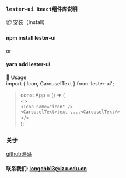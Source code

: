 ### `lester-ui React组件库说明`

📦 安装（Install）
#### npm install lester-ui
or
#### yarn add lester-ui

🔨 Usage  
import { Icon, CarouselText } from 'lester-ui';  
> const App = () => (  
 <>  
 `<Icon name="icon" />`  
 `<CarouselText>text ....<CarouselText/>`  
 </>  
); 

### 关于

[github源码](https://github.com/LesterLong2020/letser-ui)
<br/>
#### 联系我们: longchb13@lzu.edu.cn
